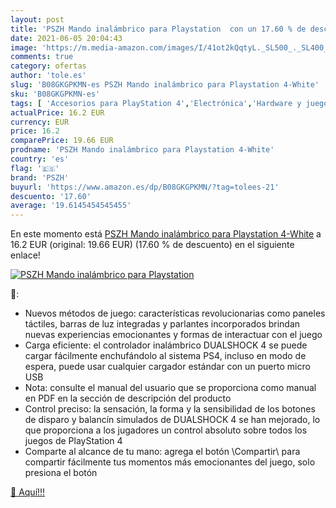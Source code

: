 ```yaml
---
layout: post
title: 'PSZH Mando inalámbrico para Playstation  con un 17.60 % de descuento'
date: 2021-06-05 20:04:43
image: 'https://m.media-amazon.com/images/I/41ot2kQqtyL._SL500_._SL400_.jpg'
comments: true
category: ofertas
author: 'tole.es'
slug: 'B08GKGPKMN-es PSZH Mando inalámbrico para Playstation 4-White'
sku: 'B08GKGPKMN-es'
tags: [ 'Accesorios para PlayStation 4','Electrónica','Hardware y juegos para PlayStation 4','Mandos para PlayStation 4','Mandos y controles para PlayStation 4','Videojuegos','playstation','pszh', ]
actualPrice: 16.2 EUR
currency: EUR
price: 16.2
comparePrice: 19.66 EUR
prodname: 'PSZH Mando inalámbrico para Playstation 4-White'
country: 'es'
flag: '🇪🇸'
brand: 'PSZH'
buyurl: 'https://www.amazon.es/dp/B08GKGPKMN/?tag=tolees-21'
descuento: '17.60'
average: '19.6145454545455'
---
```


En este momento está [PSZH Mando inalámbrico para Playstation 4-White](https://www.amazon.es/dp/B08GKGPKMN/?tag=tolees-21) a 16.2 EUR (original: 19.66 EUR) (17.60 %  de descuento) en el siguiente enlace!

[![PSZH Mando inalámbrico para Playstation ](https://m.media-amazon.com/images/I/41ot2kQqtyL._SL500_._SL400_.jpg)](https://www.amazon.es/dp/B08GKGPKMN/?tag=tolees-21)

🔎:

- Nuevos métodos de juego: características revolucionarias como paneles táctiles, barras de luz integradas y parlantes incorporados brindan nuevas experiencias emocionantes y formas de interactuar con el juego
- Carga eficiente: el controlador inalámbrico DUALSHOCK 4 se puede cargar fácilmente enchufándolo al sistema PS4, incluso en modo de espera, puede usar cualquier cargador estándar con un puerto micro USB
- Nota: consulte el manual del usuario que se proporciona como manual en PDF en la sección de descripción del producto
- Control preciso: la sensación, la forma y la sensibilidad de los botones de disparo y balancín simulados de DUALSHOCK 4 se han mejorado, lo que proporciona a los jugadores un control absoluto sobre todos los juegos de PlayStation 4
- Comparte al alcance de tu mano: agrega el botón \Compartir\ para compartir fácilmente tus momentos más emocionantes del juego, solo presiona el botón

[🛒 Aquí!!!](https://www.amazon.es/dp/B08GKGPKMN/?tag=tolees-21)
